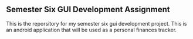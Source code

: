 **Semester Six GUI Development Assignment**
-------
This is the reporsitory for my semester six gui development project. This is an android application that will be used as a personal finances tracker.
